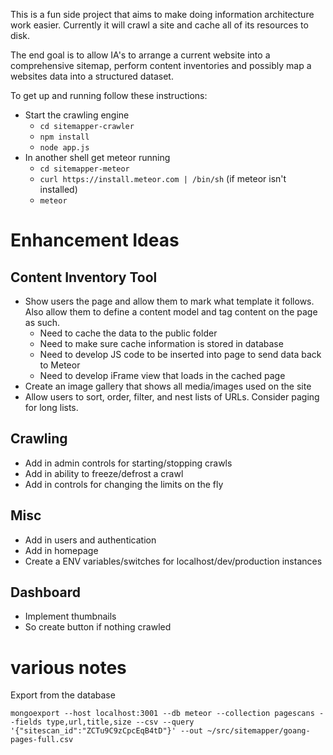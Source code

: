 This is a fun side project that aims to make doing information architecture work easier. Currently it will crawl a site and cache all of its resources to disk.

The end goal is to allow IA's to arrange a current website into a comprehensive sitemap, perform content inventories and possibly map a websites data into a structured dataset.

To get up and running follow these instructions:

- Start the crawling engine
  - `cd sitemapper-crawler`
  - `npm install`
  - `node app.js`
- In another shell get meteor running
  - `cd sitemapper-meteor`
  - `curl https://install.meteor.com | /bin/sh` (if meteor isn't installed)
  - `meteor`

# Enhancement Ideas

## Content Inventory Tool

- Show users the page and allow them to mark what template it follows. Also allow them to define a content model and tag content on the page as such.
  - Need to cache the data to the public folder
  - Need to make sure cache information is stored in database
  - Need to develop JS code to be inserted into page to send data back to Meteor
  - Need to develop iFrame view that loads in the cached page
- Create an image gallery that shows all media/images used on the site
- Allow users to sort, order, filter, and nest lists of URLs. Consider paging for long lists.

## Crawling

- Add in admin controls for starting/stopping crawls
- Add in ability to freeze/defrost a crawl
- Add in controls for changing the limits on the fly

## Misc

- Add in users and authentication
- Add in homepage
- Create a ENV variables/switches for localhost/dev/production instances

## Dashboard

- Implement thumbnails
- So create button if nothing crawled

# various notes

Export from the database

`mongoexport --host localhost:3001 --db meteor --collection pagescans --fields type,url,title,size --csv --query '{"sitescan_id":"ZCTu9C9zCpcEqB4tD"}' --out ~/src/sitemapper/goang-pages-full.csv`